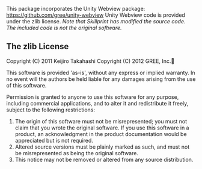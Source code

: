 This package incorporates the Unity Webview package:
https://github.com/gree/unity-webview
Unity Webview code is provided under the zlib license.
*Note that Skillprint has modified the source code. The included
code is not the original software.*

The zlib License
-------------------------------------
Copyright (C) 2011 Keijiro Takahashi
Copyright (C) 2012 GREE, Inc.

This software is provided 'as-is', without any express or implied
warranty.  In no event will the authors be held liable for any damages
arising from the use of this software.

Permission is granted to anyone to use this software for any purpose,
including commercial applications, and to alter it and redistribute it
freely, subject to the following restrictions:

1. The origin of this software must not be misrepresented; you must not
   claim that you wrote the original software. If you use this software
   in a product, an acknowledgment in the product documentation would be
   appreciated but is not required.
2. Altered source versions must be plainly marked as such, and must not be
   misrepresented as being the original software.
3. This notice may not be removed or altered from any source distribution.

